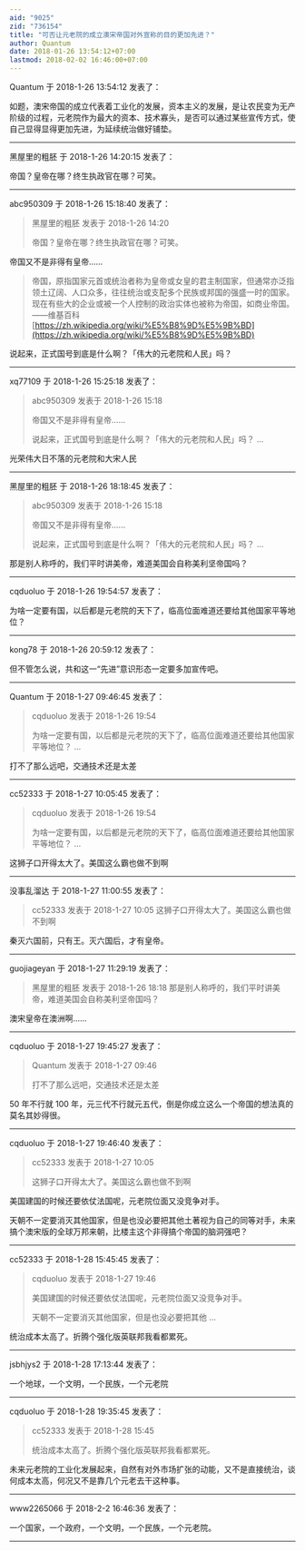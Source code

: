 ```yaml
---
aid: "9025"
zid: "736154"
title: "可否让元老院的成立澳宋帝国对外宣称的目的更加先进？"
author: Quantum
date: 2018-01-26 13:54:12+07:00
lastmod: 2018-02-02 16:46:00+07:00
---
```


Quantum 于 2018-1-26 13:54:12 发表了：

如题，澳宋帝国的成立代表着工业化的发展，资本主义的发展，是让农民变为无产阶级的过程，元老院作为最大的资本、技术寡头，是否可以通过某些宣传方式，使自己显得显得更加先进，为延续统治做好铺垫。

---

黑屋里的粗胚 于 2018-1-26 14:20:15 发表了：

帝国？皇帝在哪？终生执政官在哪？可笑。

---

abc950309 于 2018-1-26 15:18:40 发表了：

> 黑屋里的粗胚 发表于 2018-1-26 14:20
>
> 帝国？皇帝在哪？终生执政官在哪？可笑。

帝国又不是非得有皇帝……

> 帝国，原指国家元首或统治者称为皇帝或女皇的君主制国家，但通常亦泛指领土辽阔、人口众多，往往统治或支配多个民族或邦国的强盛一时的国家。现在有些大的企业或被一个人控制的政治实体也被称为帝国，如商业帝国。——维基百科 [https://zh.wikipedia.org/wiki/%E5%B8%9D%E5%9B%BD](https://zh.wikipedia.org/wiki/%E5%B8%9D%E5%9B%BD)

说起来，正式国号到底是什么啊？「伟大的元老院和人民」吗？

---

xq77109 于 2018-1-26 15:25:18 发表了：

> abc950309 发表于 2018-1-26 15:18
>
> 帝国又不是非得有皇帝……
>
> 说起来，正式国号到底是什么啊？「伟大的元老院和人民」吗？ ...

光荣伟大日不落的元老院和大宋人民

---

黑屋里的粗胚 于 2018-1-26 18:18:45 发表了：

> abc950309 发表于 2018-1-26 15:18
>
> 帝国又不是非得有皇帝……
>
> 说起来，正式国号到底是什么啊？「伟大的元老院和人民」吗？ ...

那是别人称呼的，我们平时讲美帝，难道美国会自称美利坚帝国吗？

---

cqduoluo 于 2018-1-26 19:54:57 发表了：

为啥一定要有国，以后都是元老院的天下了，临高位面难道还要给其他国家平等地位？

---

kong78 于 2018-1-26 20:59:12 发表了：

但不管怎么说，共和这一“先进”意识形态一定要多加宣传吧。

---

Quantum 于 2018-1-27 09:46:45 发表了：

> cqduoluo 发表于 2018-1-26 19:54
>
> 为啥一定要有国，以后都是元老院的天下了，临高位面难道还要给其他国家平等地位？ ...

打不了那么远吧，交通技术还是太差

---

cc52333 于 2018-1-27 10:05:45 发表了：

> cqduoluo 发表于 2018-1-26 19:54
>
> 为啥一定要有国，以后都是元老院的天下了，临高位面难道还要给其他国家平等地位？ ...

这狮子口开得太大了。美国这么霸也做不到啊

---

没事乱溜达 于 2018-1-27 11:00:55 发表了：

> cc52333 发表于 2018-1-27 10:05 这狮子口开得太大了。美国这么霸也做不到啊

秦灭六国前，只有王。灭六国后，才有皇帝。

---

guojiageyan 于 2018-1-27 11:29:19 发表了：

> 黑屋里的粗胚 发表于 2018-1-26 18:18 那是别人称呼的，我们平时讲美帝，难道美国会自称美利坚帝国吗？

澳宋皇帝在澳洲啊……

---

cqduoluo 于 2018-1-27 19:45:27 发表了：

> Quantum 发表于 2018-1-27 09:46
>
> 打不了那么远吧，交通技术还是太差

50 年不行就 100 年，元三代不行就元五代，倒是你成立这么一个帝国的想法真的莫名其妙得很。

---

cqduoluo 于 2018-1-27 19:46:40 发表了：

> cc52333 发表于 2018-1-27 10:05
>
> 这狮子口开得太大了。美国这么霸也做不到啊

美国建国的时候还要依仗法国呢，元老院位面又没竞争对手。

天朝不一定要消灭其他国家，但是也没必要把其他土著视为自己的同等对手，未来搞个澳宋版的全球万邦来朝，比楼主这个非得搞个帝国的脑洞强吧？

---

cc52333 于 2018-1-28 15:45:45 发表了：

> cqduoluo 发表于 2018-1-27 19:46
>
> 美国建国的时候还要依仗法国呢，元老院位面又没竞争对手。
>
> 天朝不一定要消灭其他国家，但是也没必要把其他 ...

统治成本太高了。折腾个强化版英联邦我看都累死。

---

jsbhjys2 于 2018-1-28 17:13:44 发表了：

一个地球，一个文明，一个民族，一个元老院

---

cqduoluo 于 2018-1-28 19:35:45 发表了：

> cc52333 发表于 2018-1-28 15:45
>
> 统治成本太高了。折腾个强化版英联邦我看都累死。

未来元老院的工业化发展起来，自然有对外市场扩张的动能，又不是直接统治，谈何成本太高，何况又不是靠几个元老去干这种事。

---

www2265066 于 2018-2-2 16:46:36 发表了：

一个国家，一个政府，一个文明，一个民族，一个元老院。

---
